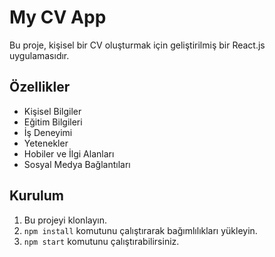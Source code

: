 # My CV App

Bu proje, kişisel bir CV oluşturmak için geliştirilmiş bir React.js uygulamasıdır.

## Özellikler

- Kişisel Bilgiler
- Eğitim Bilgileri
- İş Deneyimi
- Yetenekler
- Hobiler ve İlgi Alanları
- Sosyal Medya Bağlantıları

## Kurulum

1. Bu projeyi klonlayın.
2. `npm install` komutunu çalıştırarak bağımlılıkları yükleyin.
3. `npm start` komutunu çalıştırabilirsiniz.